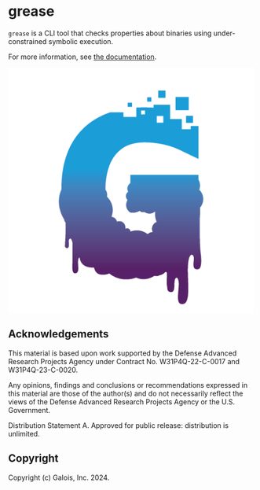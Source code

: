 # grease

`grease` is a CLI tool that checks properties about binaries using under-constrained symbolic execution.

For more information, see [the documentation](https://galoisinc.github.io/grease).

<img src="doc/logo.png" alt="GREASE logo" width="500" align="center" />

## Acknowledgements

This material is based upon work supported by the Defense Advanced Research Projects Agency under Contract No. W31P4Q-22-C-0017 and W31P4Q-23-C-0020.

Any opinions, findings and conclusions or recommendations expressed in this material are those of the author(s) and do not necessarily reflect the views of the Defense Advanced Research Projects Agency or the U.S. Government.

Distribution Statement A. Approved for public release: distribution is unlimited.

## Copyright

Copyright (c) Galois, Inc. 2024.
